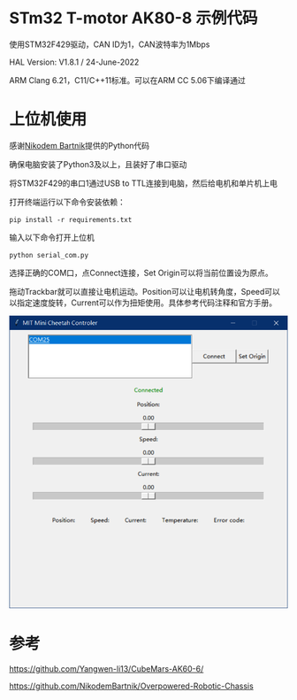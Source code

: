 # STm32 T-motor AK80-8 示例代码 #

使用STM32F429驱动，CAN ID为1，CAN波特率为1Mbps

HAL Version: V1.8.1 / 24-June-2022

ARM Clang 6.21，C11/C++11标准。可以在ARM CC 5.06下编译通过

# 上位机使用 #

感谢[Nikodem Bartnik](https://github.com/NikodemBartnik)提供的Python代码

确保电脑安装了Python3及以上，且装好了串口驱动

将STM32F429的串口1通过USB to TTL连接到电脑，然后给电机和单片机上电

打开终端运行以下命令安装依赖：

```
pip install -r requirements.txt
```

输入以下命令打开上位机

```
python serial_com.py
```

选择正确的COM口，点Connect连接，Set Origin可以将当前位置设为原点。

拖动Trackbar就可以直接让电机运动。Position可以让电机转角度，Speed可以以指定速度旋转，Current可以作为扭矩使用。具体参考代码注释和官方手册。

<img src="./assets/Snipaste_2023-11-28_16-44-53.png" style="zoom:67%;" />

# 参考 #

https://github.com/Yangwen-li13/CubeMars-AK60-6/

https://github.com/NikodemBartnik/Overpowered-Robotic-Chassis
